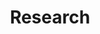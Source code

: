 ---
title: Research
summary: Research projects of the VIBE Lab at the CVR, University of Glasgow
type: landing

sections:

  - block: markdown
    content:
      title: Research
      subtitle: '<br>Emerging infectious diseases still pose serious threats to global health, exemplified by the COVID-19 pandemic (SARS-CoV-2) as well as Zaire ebolavirus, Zika virus, and numerous others over the last twenty years. Our research mission is to use new data, methods, and computational technologies to better understand how RNA viruses ''host shift'' (i.e., infect and cause disease within a new host species) with a view to anticipating future pandemic risks. 
	  

	  We use a broad range of methodologies (e.g., biostatistics, artificial intelligence, natural language processing) and model a broad diversity of animal RNA viruses, though our research is driven by consistent key questions around dynamics of viruses in their...'
    design:
      spacing:
        padding: ['20px', '0', '20px', '0']	  
  - block: collection
    content:
      title: ...ecological contexts
      subtitle:
      text: <span></span>![Image](ecology_fig.png)<span style="font-size:1em;">If we are to anticipate future human disease outbreaks, we need to better understand dynamics in wild hosts and the environments in which we interact with them. We are interested in modelling diversity of animal hosts and changes to landscapes influence cross-species transmission and emergence in humans, including global distributions of bat-borne viruses and the ecological shifts associated with the 2021 outbreak of highly pathogenic avian influenza.</span><br><br><span style="font-size:0.95em;">**Collaborators:** *Dr Sarah Hayes, Prof. Christl Donnelly (University of Oxford); Prof. Matthew Baylis (University of Liverpool)*</span><br><br>
      count: 3
      filters:
        author: ''
        category: 'Ecology'
        exclude_featured: false
        publication_type: ''
        tag: ''
      offset: 0
      order: desc
      page_type: publication
    design:
      spacing:
        padding: ['30px', '0', '30px', '0']
      view: list
      columns: '2'  
      image:
        filename: ecology_fig.png

  - block: collection
    content:
      title: ...evolutionary dynamics
      subtitle:
      text: <span></span>![Image](evo_fig.png)<span style="font-size:1em;">Evolutionary adaptation is the driving force underyling host range of a virus. A core theme of our research is understanding how ability to infect specific hosts and tissues can be characterised directly from genome sequences by training artificial intelligence approaches on genomic and proteomic traits (''genotype-to-phenotype'') - and how these traits evolve over time.  We are also interested in whether evolutionary models can highlight viruses likely to be transmissible or virulent in human populations. Being at the intersection of evolution and computer science, our work often necessitates development of new computational methods for viral sequence data.</span><br><br><span style="font-size:0.95em;">**Collaborators:** *Dr Jan Gogarten, Dr Sebastien Calvignac-Spencer (Helmholtz Institute for One Health); Dr Lu Lu (Roslin Institute, University of Edinburgh)*</span><br><br>
      count: 3
      filters:
        author: ''
        category: 'Evolution'
        exclude_featured: false
        publication_type: ''
        tag: ''
      offset: 0
      order: desc
      page_type: publication
    design:
      spacing:
        padding: ['30px', '0', '30px', '0']
      view: list
      columns: '2'	    

  - block: collection
    content:
      title: ...public health impact
      subtitle:
      text: <span></span>![Image](pubhealth_fig.png)<span style="font-size:1em;">Although human populations are continuously exposed to novel viruses, few emerge successfully to cause significant outbreaks. Through collaborations, we are exploring how genomic and machine learning methodologies can improve predicted impact of emerging viruses on public health. This inclues modelling chance of discovering new viruses, dynamics of transmissibility within populations, and outbreak characteristics.</span><br><br><span style="font-size:0.95em;">**Collaborators:** *Dr Dan Hungerford, Prof. Iain Buchan (University of Liverpool); Dr Jasmina Panovska-Griffiths (University of Oxford)*</span><br><br>
      count: 3
      filters:
        author: ''
        category: 'Public Health'
        exclude_featured: false
        publication_type: ''
        tag: ''
      offset: 0
      order: desc
      page_type: publication
    design:
      spacing:
        padding: ['30px', '0', '30px', '0']
      view: list
      columns: '2'	  

  - block: collection
    content:
      title: ...systematic data gaps
      subtitle: and modern solutions
      text: <span></span>![Image](data_fig.png)<span style="font-size:1em;">Our collective scientific knowledge of how viruses interact with their hosts is vast, although systematic data gaps exist. Our group is dedicated to understanding these gaps through statistical analysis and resolving them with modern computational tools. A primary focus of our current research is text mining to unlock the huge volume of information on host-parasite relationships in scientific literature. We are exploring natural language processing and large language model methods to generate usable data resources describing viral interactions with hosts, tissues, proteins, and more.</span><br><br><span style="font-size:0.95em;">**Collaborators:** *Dr Maxwell Farrell (University of Glasgow); Dr Rory Gibb (UCL)*</span><br><br>
      count: 3
      filters:
        author: ''
        category: 'Data'
        exclude_featured: false
        publication_type: ''
        tag: ''
      offset: 0
      order: desc
      page_type: publication
    design:
      spacing:
        padding: ['30px', '0', '30px', '0']
      view: list
      columns: '2'	    	  

  - block: markdown
    content:
      title: 'Some of our active research partnerships:'

  - block: slider
    headless: true
    content:
      slides:
      - title: 
        background:
          image:
            size: contain
            filename: partners/sbovhm.jpg
          position: center
          color: '#E3EBDF'
      - title: 
        background:
          image:
            size: contain
            filename: partners/uol_tpi.jpg
          position: center
          color: '#E3EBDF'          
      - title: 
        background:
          image:
            size: contain
            filename: partners/hioh.jpg
          position: center
          color: '#E3EBDF'  
      - title: 
        background:
          image:
            size: contain
            filename: partners/ukhsa.jpg
          position: center
          color: '#E3EBDF'            
      - title: 
        background:
          image:
            size: contain
            filename: partners/uoo.png
          position: center
          color: '#E3EBDF' 
      - title: 
        background:
          image:
            size: contain
            filename: partners/roslin.jpg
          position: center
          color: '#E3EBDF'    
    design:
      slide_height: '300px'
      is_fullscreen: false
      # Automatically transition through slides?
      loop: true
      # Duration of transition between slides (in ms)
      interval: 5500
---